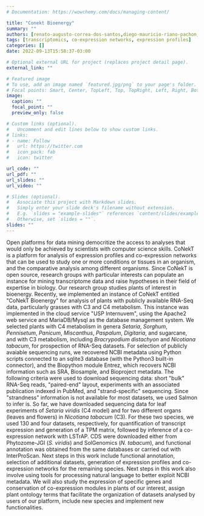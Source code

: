 ```yaml
---
# Documentation: https://wowchemy.com/docs/managing-content/

title: "Conekt Bioenergy"
summary: ""
authors: [renato-augusto-correa-dos-santos,diego-mauricio-riano-pachon,fvperes,jmmunozp,asocardoso]
tags: [transcriptomics, co-expression networks, expression profiles]
categories: []
date: 2022-09-13T15:58:37-03:00

# Optional external URL for project (replaces project detail page).
external_link: ""

# Featured image
# To use, add an image named `featured.jpg/png` to your page's folder.
# Focal points: Smart, Center, TopLeft, Top, TopRight, Left, Right, BottomLeft, Bottom, BottomRight.
image:
  caption: ""
  focal_point: ""
  preview_only: false

# Custom links (optional).
#   Uncomment and edit lines below to show custom links.
# links:
# - name: Follow
#   url: https://twitter.com
#   icon_pack: fab
#   icon: twitter

url_code: ""
url_pdf: ""
url_slides: ""
url_video: ""

# Slides (optional).
#   Associate this project with Markdown slides.
#   Simply enter your slide deck's filename without extension.
#   E.g. `slides = "example-slides"` references `content/slides/example-slides.md`.
#   Otherwise, set `slides = ""`.
slides: ""
---
```


Open platforms for data mining democritize the access to analyses that would only be achieved by scientists with computer science skills. CoNekT is a platform for analysis of expression profiles and co-expression networks that can be used to study one or more conditions or tissues in an organism, and the comparative analysis among different organisms. Since CoNekT is open source, research groups with particular interests can populate an instance for mining transcriptome data and raise hypotheses in their field of expertise in biology. Our research group studies plants of interest in bioenergy. Recently, we implemented an instance of CoNekT entitled "CoNekT Bioenergy" for analysis of plants with publicly available RNA-Seq data, particularly grasses with C3 and C4 metabolism. This instance was implemented in the cloud service "USP Internuvem", using the Apache2 web service and MariaDB/Mysql as the database management system. We selected plants with C4 metabolism in genera _Setaria_, _Sorghum_, _Pennisetum_, _Panicum_, _Miscanthus_, _Paspalum_, _Digitaria_, and sugarcane, and with C3 metabolism, including _Bracrypodium distachyon_ and _Nicotiana tabacum_, for prospection of RNA-Seq datasets. For selection of publicly avaiable sequencing runs, we recovered NCBI metadata using Python scripts connected to an sqlite3 database (with the Python3 built-in connector), and the Biopython module Entrez, which recovers NCBI information such as SRA, Biosample, and Bioproject metadata. The following criteria were used to download sequencing data: short "bulk" RNA-Seq reads, "paired-end" layout, experiments with an associated publication indexed in PubMed, and "strand-specific" sequencing. Since "strandness" information is not available for most datasets, we used Salmon to infer is. So far, we have downloaded sequencing data for leaf experiments of _Setaria viridis_ (C4 model) and for two different organs (leaves and flowers) in _Nicotiana tabacum_ (C3). For these two species, we used 130 and four datasets, respectively, for quantification of transcript expression and generation of a TPM matrix, followed by inference of a co-expression network with LSTrAP. CDS were downloaded  either from Phytozome-JGI (_S. viridis_) and SolGenomics (_N. tabacum_), and functional annotation was obtained from the same databases or carried out with InterProScan. Next steps in this work include functional annotation, selection of additional datasets, generation of expression profiles and co-expression networks for the remaining species. Next steps in this work also involve using tools for processing natural language to better exploit NCBI metadata. We will also study the expression of specific genes and conservation of co-expression modules in plants of our interest, assign plant ontology terms that facilitate the organization of datasets analysed by users of our platform, include new species and implement new functionalities.


